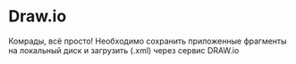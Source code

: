 # Draw.io
Комрады, всё просто!
Необходимо сохранить приложенные фрагменты на локальный диск и загрузить (<fileN>.xml) через сервис DRAW.io

